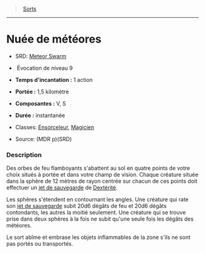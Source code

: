 ﻿> [Sorts](hd_spells.md)

---

# Nuée de météores

- SRD: [Meteor Swarm](srd_spells_meteor_swarm.md)

-  Évocation de niveau 9

- **Temps d'incantation :** 1 action

- **Portée :** 1,5 kilomètre

- **Composantes :** V, S</Components-->

- **Durée :** instantanée

- Classes: [Ensorceleur](hd_sorcerer.md), [Magicien](hd_wizard.md)

- Source: (MDR p)(SRD)

### Description

Des orbes de feu flamboyants s'abattent au sol en quatre points de votre choix situés à portée et dans votre champ de vision. Chaque créature située dans la sphère de 12 mètres de rayon centrée sur chacun de ces points doit effectuer un [jet de sauvegarde](hd_abilities_jets_de_sauvegarde.md) de [Dextérité](hd_abilities_dexterity.md).

Les sphères s'étendent en contournant les angles. Une créature qui rate son [jet de sauvegarde](hd_abilities_jets_de_sauvegarde.md) subit 20d6 dégâts de feu et 20d6 dégâts contondants, les autres la moitié seulement. Une créature qui se trouve prise dans deux sphères à la fois ne subit qu'une seule fois les dégâts des météores.

Le sort abîme et embrase les objets inflammables de la zone s'ils ne sont pas portés ou transportés.

